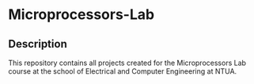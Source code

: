 # Microprocessors-Lab

## Description
This repository contains all projects created for the Microprocessors Lab course at the school of Electrical and Computer Engineering at NTUA.
